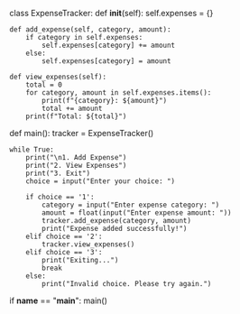 class ExpenseTracker:
    def __init__(self):
        self.expenses = {}

    def add_expense(self, category, amount):
        if category in self.expenses:
            self.expenses[category] += amount
        else:
            self.expenses[category] = amount

    def view_expenses(self):
        total = 0
        for category, amount in self.expenses.items():
            print(f"{category}: ${amount}")
            total += amount
        print(f"Total: ${total}")


def main():
    tracker = ExpenseTracker()

    while True:
        print("\n1. Add Expense")
        print("2. View Expenses")
        print("3. Exit")
        choice = input("Enter your choice: ")

        if choice == '1':
            category = input("Enter expense category: ")
            amount = float(input("Enter expense amount: "))
            tracker.add_expense(category, amount)
            print("Expense added successfully!")
        elif choice == '2':
            tracker.view_expenses()
        elif choice == '3':
            print("Exiting...")
            break
        else:
            print("Invalid choice. Please try again.")


if __name__ == "__main__":
    main()




